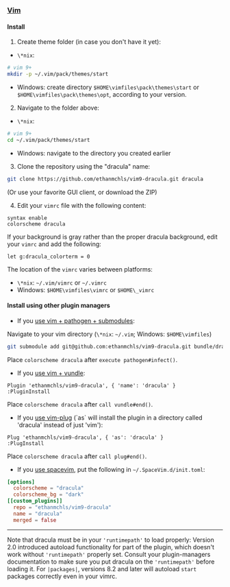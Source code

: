 ### [Vim](http://www.vim.org/)

#### Install

1. Create theme folder (in case you don't have it yet):

- `\*nix`:

```bash
# vim 9+
mkdir -p ~/.vim/pack/themes/start
```

- Windows: create directory `$HOME\vimfiles\pack\themes\start` or
  `$HOME\vimfiles\pack\themes\opt`, according to your version.

2. Navigate to the folder above:

- `\*nix`:

```bash
# vim 9+
cd ~/.vim/pack/themes/start
```

- Windows: navigate to the directory you created earlier

3. Clone the repository using the "dracula" name:

```bash
git clone https://github.com/ethanmchls/vim9-dracula.git dracula
```

(Or use your favorite GUI client, or download the ZIP)

4. Edit your `vimrc` file with the following content:

```
syntax enable
colorscheme dracula
```

If your background is gray rather than the proper dracula background, edit your `vimrc` and add the following:

```
let g:dracula_colorterm = 0
```

The location of the `vimrc` varies between platforms:

- `\*nix`: `~/.vim/vimrc` or `~/.vimrc`
- Windows: `$HOME\vimfiles\vimrc` or `$HOME\_vimrc`

#### Install using other plugin managers

- If you [use vim + pathogen + submodules](http://vimcasts.org/episodes/synchronizing-plugins-with-git-submodules-and-pathogen/):

Navigate to your vim directory (`\*nix`: `~/.vim`; Windows: `$HOME\vimfiles`)

```bash
git submodule add git@github.com:ethanmchls/vim9-dracula.git bundle/dracula
```

Place `colorscheme dracula` after `execute pathogen#infect()`.

- If you [use vim + vundle](https://github.com/VundleVim/Vundle):

```vim
Plugin 'ethanmchls/vim9-dracula', { 'name': 'dracula' }
:PluginInstall
```

Place `colorscheme dracula` after `call vundle#end()`.

- If you [use vim-plug](https://github.com/junegunn/vim-plug) (\`as\` will install
  the plugin in a directory called 'dracula' instead of just 'vim'):

```vim
Plug 'ethanmchls/vim9-dracula', { 'as': 'dracula' }
:PlugInstall
```

Place `colorscheme dracula` after `call plug#end()`.

- If you [use spacevim](https://spacevim.org), put the
  following in `~/.SpaceVim.d/init.toml`:

```toml
[options]
  colorscheme = "dracula"
  colorscheme_bg = "dark"
[[custom_plugins]]
  repo = "ethanmchls/vim9-dracula"
  name = "dracula"
  merged = false
```

---

Note that dracula must be in your `'runtimepath'` to load properly: Version 2.0
introduced autoload functionality for part of the plugin, which doesn't work
without `'runtimepath'` properly set. Consult your plugin-managers documentation
to make sure you put dracula on the `'runtimepath'` before loading it. For
`|packages|`, versions 8.2 and later will autoload `start` packages
correctly even in your vimrc.

